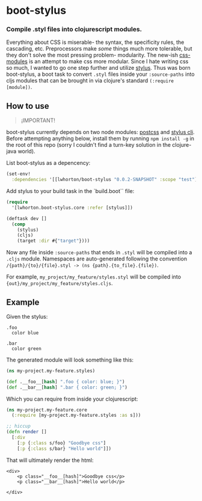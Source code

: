 # boot-stylus

### Compile .styl files into clojurescript modules.

Everything about CSS is miserable- the syntax, the specificity rules, the cascading, etc.
Preprocessors make *some* things much more tolerable, but they don't solve the most pressing problem- modularity. The new-ish [css-modules](http://glenmaddern.com/articles/css-modules)
is an attempt to make css more modular. Since I hate writing
css so much, I wanted to go one step further and utilize [stylus](http://stylus-lang.com/). Thus was born boot-stylus, a boot task to convert `.styl` files inside your `:source-paths` into cljs modules that can be brought in via clojure's standard `(:require [module])`.

## How to use

> ¡IMPORTANT!

boot-stylus currently depends on two node modules: [postcss](https://github.com/postcss/postcss) and [stylus cli](http://stylus-lang.com/docs/executable.html). Before attempting
anything below, install them by running `npm install -g` in the root of this repo (sorry I couldn't find a turn-key solution in the clojure-java world).

List boot-stylus as a depencency:
```clojure
(set-env!
  :dependencies '[[lwhorton/boot-stylus "0.0.2-SNAPSHOT" :scope "test"]])
```

Add stylus to your build task in the `build.boot`` file:
```clojure
(require
  '[lwhorton.boot-stylus.core :refer [stylus]])

(deftask dev []
  (comp
    (stylus)
    (cljs)
    (target :dir #{"target"})))
```

Now any file inside `:source-paths` that ends in `.styl` will be compiled into a `.cljs` module. Namespaces are auto-generated following the convention `/{path}/{to}/{file}.styl -> (ns {path}.{to_file}.{file})`.

For example, `my_project/my_feature/styles.styl` will be compiled into `{out}/my_project/my_feature/styles.cljs`.

## Example

Given the stylus:
```stylus
.foo
  color blue

.bar
  color green
```

The generated module will look something like this:
```clojure
(ns my-project.my-feature.styles)

(def .__foo__[hash] ".foo { color: blue; }")
(def .__bar__[hash] ".bar { color: green; }")
```

Which you can require from inside your clojurescript:
```clojure
(ns my-project.my-feature.core
  (:require [my-project.my-feature.styles :as s]))

;; hiccup
(defn render []
  [:div
    [:p {:class s/foo} "Goodbye css"]
    [:p {:class s/bar} "Hello world"]])
```

That will ultimately render the html:
```
<div>
    <p class="__foo__[hash]">Goodbye css</p>
    <p class="__bar__[hash]">Hello world</p>

</div>
```
